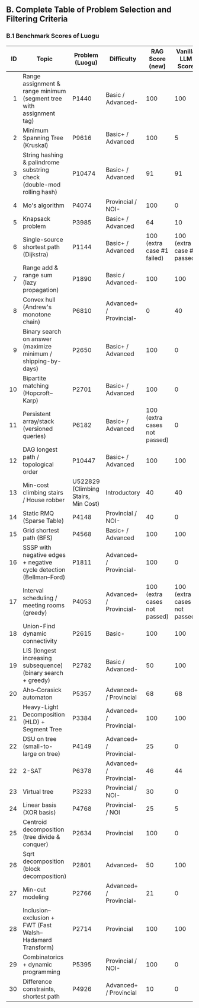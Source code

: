 ## B. Complete Table of Problem Selection and Filtering Criteria

### B.1 Benchmark Scores of Luogu

| ID | Topic                                                                 | Problem (Luogu)                       | Difficulty                  | RAG Score (new)                          | Vanilla LLM Score                       |
|---:|------------------------------------------------------------------------|---------------------------------------|-----------------------------|------------------------------------------|-----------------------------------------|
|  1 | Range assignment & range minimum (segment tree with assignment tag)   | P1440                                 | Basic / Advanced-           | 100                                      | 100                                     |
|  2 | Minimum Spanning Tree (Kruskal)                                       | P9616                                 | Basic+ / Advanced           | 100                                      | 5                                       |
|  3 | String hashing & palindrome substring check (double-mod rolling hash) | P10474                                | Basic+ / Advanced           | 91                                       | 91                                      |
|  4 | Mo's algorithm                                                         | P4074                                 | Provincial / NOI-           | 100                                      | 0                                       |
|  5 | Knapsack problem                                                       | P3985                                 | Basic+ / Advanced           | 64                                       | 10                                      |
|  6 | Single-source shortest path (Dijkstra)                                 | P1144                                 | Basic+ / Advanced           | 100 (extra case #1 failed)               | 100 (extra case #1 passed)              |
|  7 | Range add & range sum (lazy propagation)                               | P1890                                 | Basic / Advanced-           | 100                                      | 100                                     |
|  8 | Convex hull (Andrew's monotone chain)                                  | P6810                                 | Advanced+ / Provincial-     | 0                                        | 40                                      |
|  9 | Binary search on answer (maximize minimum / shipping-by-days)         | P2650                                 | Basic+ / Advanced           | 100                                      | 0                                       |
| 10 | Bipartite matching (Hopcroft–Karp)                                     | P2701                                 | Basic+ / Advanced           | 100                                      | 0                                       |
| 11 | Persistent array/stack (versioned queries)                             | P6182                                 | Basic+ / Advanced           | 100 (extra cases not passed)             | 0                                       |
| 12 | DAG longest path / topological order                                   | P10447                                | Basic+ / Advanced           | 100                                      | 100                                     |
| 13 | Min-cost climbing stairs / House robber                                | U522829 (Climbing Stairs, Min Cost)   | Introductory                | 40                                       | 40                                      |
| 14 | Static RMQ (Sparse Table)                                              | P4148                                 | Provincial / NOI-           | 40                                       | 0                                       |
| 15 | Grid shortest path (BFS)                                               | P4568                                 | Basic+ / Advanced           | 100                                      | 100                                     |
| 16 | SSSP with negative edges + negative cycle detection (Bellman–Ford)     | P1811                                 | Advanced+ / Provincial-     | 100                                      | 0                                       |
| 17 | Interval scheduling / meeting rooms (greedy)                           | P4053                                 | Advanced+ / Provincial-     | 100 (extra cases not passed)             | 100 (extra cases not passed)            |
| 18 | Union-Find dynamic connectivity                                        | P2615                                 | Basic-                      | 100                                      | 100                                     |
| 19 | LIS (longest increasing subsequence) (binary search + greedy)         | P2782                                 | Basic / Advanced-           | 50                                       | 100                                     |
| 20 | Aho–Corasick automaton                                                 | P5357                                 | Advanced+ / Provincial      | 68                                       | 68                                      |
| 21 | Heavy-Light Decomposition (HLD) + Segment Tree                         | P3384                                 | Advanced+ / Provincial-     | 100                                      | 100                                     |
| 22 | DSU on tree (small-to-large on tree)                                   | P4149                                 | Advanced+ / Provincial-     | 25                                       | 0                                       |
| 22 | 2-SAT                                                                  | P6378                                 | Advanced+ / Provincial-     | 46                                       | 44                                      |
| 23 | Virtual tree                                                           | P3233                                 | Provincial / NOI-           | 30                                       | 0                                       |
| 24 | Linear basis (XOR basis)                                               | P4768                                 | Provincial- / NOI           | 25                                       | 5                                       |
| 25 | Centroid decomposition (tree divide & conquer)                         | P2634                                 | Provincial                  | 100                                      | 0                                       |
| 26 | Sqrt decomposition (block decomposition)                                | P2801                                 | Advanced+                   | 50                                       | 100                                     |
| 27 | Min-cut modeling                                                       | P2766                                 | Advanced+ / Provincial-     | 21                                       | 0                                       |
| 28 | Inclusion–exclusion + FWT (Fast Walsh–Hadamard Transform)              | P2714                                 | Provincial                  | 100                                      | 100                                     |
| 29 | Combinatorics + dynamic programming                                    | P5395                                 | Provincial / NOI-           | 100                                      | 0                                       |
| 30 | Difference constraints, shortest path                                  | P4926                                 | Advanced+ / Provincial      | 10                                       | 0                                       |